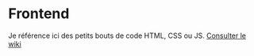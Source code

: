 # Frontend

Je référence ici des petits bouts de code HTML, CSS ou JS.
[Consulter le wiki](https://github.com/cyril-lamotte/frontend/wiki)